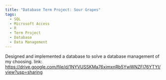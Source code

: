 ```yaml
---
title: "Database Term Project: Sour Grapes"
tags:
  - SQL
  - Microsoft Access
  - R
  - Term Project
  - Database
  - Data Management
---
```


Designed and implemented a database to solve a database management of my choosing.
link: https://drive.google.com/file/d/1NYVUSSKMa76ximxnRb5YwWNZFl76YTYI/view?usp=sharing

